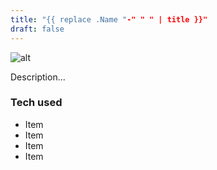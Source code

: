 ```yaml
---
title: "{{ replace .Name "-" " " | title }}"
draft: false
---
```


![alt](//via.placeholder.com/640x150)

Description...

### Tech used

* Item
* Item
* Item
* Item
